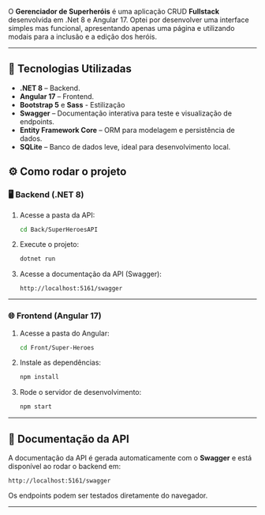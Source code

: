 O **Gerenciador de Superheróis** é uma aplicação CRUD **Fullstack** desenvolvida em .Net 8 e Angular 17. Optei por desenvolver uma interface simples mas funcional, apresentando apenas uma página e utilizando modais para a inclusão e a edição dos heróis.

---

## 🧩 Tecnologias Utilizadas

* **.NET 8** – Backend.
* **Angular 17** – Frontend.
* **Bootstrap 5** e **Sass** - Estilização
* **Swagger** – Documentação interativa para teste e visualização de endpoints.
* **Entity Framework Core** – ORM para modelagem e persistência de dados.
* **SQLite** – Banco de dados leve, ideal para desenvolvimento local.

## ⚙️ Como rodar o projeto

### 🖥️ Backend (.NET 8)

1. Acesse a pasta da API:

   ```bash
   cd Back/SuperHeroesAPI
   ```

2. Execute o projeto:

   ```bash
   dotnet run
   ```

3. Acesse a documentação da API (Swagger):

   ```
   http://localhost:5161/swagger
   ```

---

### 🌐 Frontend (Angular 17)

1. Acesse a pasta do Angular:

   ```bash
   cd Front/Super-Heroes
   ```

2. Instale as dependências:

   ```bash
   npm install
   ```

3. Rode o servidor de desenvolvimento:

   ```bash
   npm start
   ```

---

## 📘 Documentação da API

A documentação da API é gerada automaticamente com o **Swagger** e está disponível ao rodar o backend em:

```
http://localhost:5161/swagger
```

Os endpoints podem ser testados diretamente do navegador.

---
